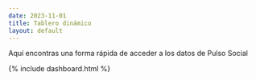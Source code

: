```yaml
---
date: 2023-11-01
title: Tablero dinámico
layout: default
---
```


Aquí encontras una forma rápida de acceder a los datos de Pulso Social

{% include dashboard.html %}